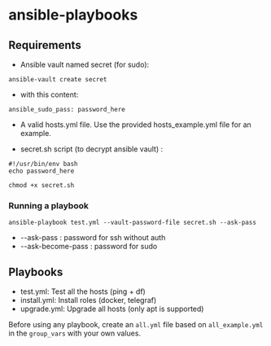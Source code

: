 # ansible-playbooks

## Requirements

- Ansible vault named secret (for sudo):

```
ansible-vault create secret
```

- with this content:

```
ansible_sudo_pass: password_here
```

- A valid hosts.yml file. Use the provided hosts_example.yml file for an example.

- secret.sh script (to decrypt ansible vault) :

```
#!/usr/bin/env bash
echo password_here
```

```
chmod +x secret.sh
```

### Running a playbook

```
ansible-playbook test.yml --vault-password-file secret.sh --ask-pass
```

- --ask-pass : password for ssh without auth
- --ask-become-pass : password for sudo

## Playbooks

- test.yml: Test all the hosts (ping + df)
- install.yml: Install roles (docker, telegraf)
- upgrade.yml: Upgrade all hosts (only apt is supported)

Before using any playbook, create an `all.yml` file based on `all_example.yml` in the `group_vars` with your own values.
